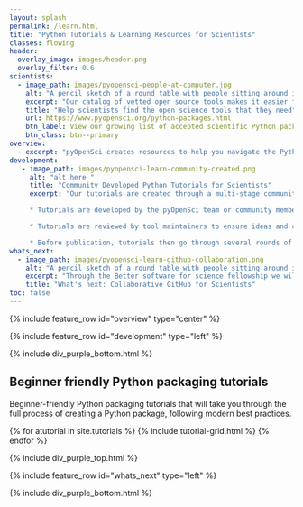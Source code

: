 ```yaml
---
layout: splash
permalink: /learn.html
title: "Python Tutorials & Learning Resources for Scientists"
classes: flowing
header:
  overlay_image: images/header.png
  overlay_filter: 0.6
scientists:
  - image_path: images/pyopensci-people-at-computer.jpg
    alt: "A pencil sketch of a round table with people sitting around it from different backgrounds working on laptops and also writing together."
    excerpt: "Our catalog of vetted open source tools makes it easier for scientists to find the trusted tools that they need to develop their open science workflows."
    title: "Help scientists find the open science tools that they need"
    url: https://www.pyopensci.org/python-packages.html
    btn_label: View our growing list of accepted scientific Python packages
    btn_class: btn--primary
overview:
  - excerpt: "pyOpenSci creates resources to help you navigate the Python packaging ecosystem with ease. Our materials are community developed and go through extensive technical and pedagogical review."
development:
   - image_path: images/pyopensci-learn-community-created.png
     alt: "alt here "
     title: "Community Developed Python Tutorials for Scientists"
     excerpt: "Our tutorials are created through a multi-stage community review process.

     * Tutorials are developed by the pyOpenSci team or community members.

     * Tutorials are reviewed by tool maintainers to ensure ideas and concepts are accurate

     * Before publication, tutorials then go through several rounds of community review for accuracy, usability and accessibility."
whats_next:
  - image_path: images/pyopensci-learn-github-collaboration.png
    alt: "A pencil sketch of a round table with people sitting around it from different backgrounds working on laptops and also writing together."
    excerpt: "Through the Better software for science fellowship we will be developing lessons focused on teaching core Github collaboration skills needed for both contributing to open source software and for working in an open science team environment. "
    title: "What's next: Collaborative GitHub for Scientists"
toc: false
---
```


{% include feature_row id="overview" type="center" %}

<div class="pyos-section purple">
<div class="content" markdown="1">

{% include feature_row id="development" type="left" %}

</div>
</div>

{% include div_purple_bottom.html  %}

<div class="pyos-section">
<div class="content" markdown="1">

## Beginner friendly Python packaging tutorials

Beginner-friendly Python packaging tutorials that will take you through
the full process of creating a Python package, following modern best
practices.

<div class="tutorial__container">
{% for atutorial in site.tutorials %}
  {% include tutorial-grid.html  %}
{% endfor %}
</div>

<div class="clearfix"></div>

</div>
</div>

{% include div_purple_top.html  %}

<div class="pyos-section purple">
<div class="content" markdown="1">

{% include feature_row id="whats_next" type="left" %}
</div>
</div>

{% include div_purple_bottom.html  %}
